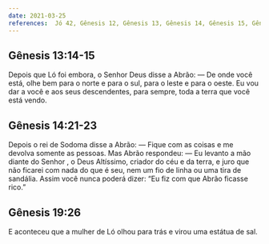 ```yaml
---
date: 2021-03-25
references:  Jó 42, Gênesis 12, Gênesis 13, Gênesis 14, Gênesis 15, Gênesis 16, Gênesis 17, Gênesis 18, Gênesis 19, Gênesis 20, Gênesis 21, Gênesis 22
---
```


## Gênesis 13:14‭-‬15
Depois que Ló foi embora, o Senhor Deus disse a Abrão: — De onde você está, olhe bem para o norte e para o sul, para o leste e para o oeste. Eu vou dar a você e aos seus descendentes, para sempre, toda a terra que você está vendo.

## Gênesis 14:21‭-‬23
Depois o rei de Sodoma disse a Abrão: — Fique com as coisas e me devolva somente as pessoas.  Mas Abrão respondeu: — Eu levanto a mão diante do Senhor , o Deus Altíssimo, criador do céu e da terra, e juro que não ficarei com nada do que é seu, nem um fio de linha ou uma tira de sandália. Assim você nunca poderá dizer: “Eu fiz com que Abrão ficasse rico.”

## Gênesis 19:26
E aconteceu que a mulher de Ló olhou para trás e virou uma estátua de sal.